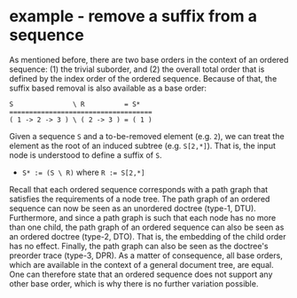
<!-- ======================================================================= -->
# example - remove a suffix from a sequence

As mentioned before, there are two base orders in the context of an ordered
sequence: (1) the trivial suborder, and (2) the overall total order that is
defined by the index order of the ordered sequence. Because of that, the
suffix based removal is also available as a base order:

```
S               \ R          = S*
====================================
( 1 -> 2 -> 3 ) \ ( 2 -> 3 ) = ( 1 )
```

Given a sequence `S` and a to-be-removed element (e.g. `2`), we can treat the
element as the root of an induced subtree (e.g. `S[2,*]`). That is, the input
node is understood to define a suffix of `S`.

* `S* := (S \ R)` where `R := S[2,*]`

Recall that each ordered sequence corresponds with a path graph that satisfies
the requirements of a node tree. The path graph of an ordered sequence can now
be seen as an unordered doctree (type-1, DTU). Furthermore, and since a path
graph is such that each node has no more than one child, the path graph of an
ordered sequence can also be seen as an ordered doctree (type-2, DTO). That
is, the embedding of the child order has no effect. Finally, the path graph
can also be seen as the doctree's preorder trace (type-3, DPR). As a matter
of consequence, all base orders, which are available in the context of a
general document tree, are equal. One can therefore state that an ordered
sequence does not support any other base order, which is why there is no
further variation possible.
